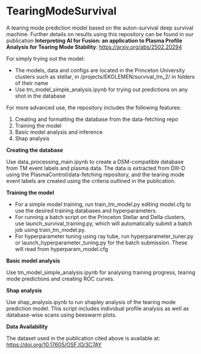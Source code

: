 # TearingModeSurvival
A tearing mode prediction model based on the auton-survival deep survival machine. Further details on results using this repository can be found in our publication **Interpreting AI for Fusion: an application to Plasma Profile Analysis for Tearing Mode Stability**: https://arxiv.org/abs/2502.20294

For simply trying out the model:
- The models, data and configs are located in the Princeton University clusters such as stellar, in /projects/EKOLEMEN/survival_tm_2/ in folders of their name
- Use tm_model_simple_analysis.ipynb for trying out predictions on any shot in the database

For more advanced use, the repository includes the following features:
1) Creating and formatting the database from the data-fetching repo
2) Training the model
3) Basic model analysis and inference
4) Shap analysis

**Creating the database**

Use data_processing_main.ipynb to create a DSM-compatible database from TM event labels and plasma data. The data is extracted from DIII-D using the PlasmaControl/data-fetching repository, and the tearing mode event labels are created using the criteria outlined in the publication. 

**Training the model**
- For a simple model training, run train_tm_model.py editing model.cfg to use the desired training databases and hyperparameters. 
- For running a batch script on the Princeton Stellar and Della clusters, use launch_survival_training.py, which will automatically submit a batch job using train_tm_model.py. 
- For hyperparameter tuning using ray tube, run hyperparameter_tuner.py or launch_hyperparameter_tuning.py for the batch submission. These will read from hyperparam_model.cfg

**Basic model analysis**

Use tm_model_simple_analysis.ipynb for analysing training progress, tearing mode predictions and creating ROC curves.

**Shap analysis**

Use shap_analysis.ipynb to run shapley analysis of the tearing mode prediction model. This script includes individual profile analysis as well as database-wise scans using beeswarm plots. 

**Data Availability**

The dataset used in the publication cited above is available at: https://doi.org/10.17605/OSF.IO/3C7AY
